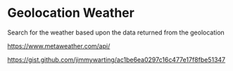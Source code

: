 # Geolocation Weather

Search for the weather based upon the data returned from the geolocation

https://www.metaweather.com/api/

https://gist.github.com/jimmywarting/ac1be6ea0297c16c477e17f8fbe51347

